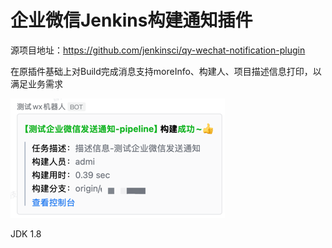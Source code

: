 # 企业微信Jenkins构建通知插件

源项目地址：https://github.com/jenkinsci/qy-wechat-notification-plugin

在原插件基础上对Build完成消息支持moreInfo、构建人、项目描述信息打印，以满足业务需求

![demo](docs/demo.png)

JDK 1.8